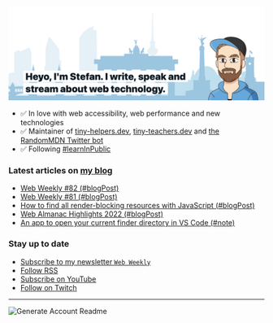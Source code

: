 <img alt="Heyo, I'm Stefan. I write and speak about web technology." src="https://raw.githubusercontent.com/stefanjudis/stefanjudis/main/screenshot.png">

- ✅ In love with web accessibility, web performance and new technologies
- ✅ Maintainer of [tiny-helpers.dev](https://tiny-helpers.dev), [tiny-teachers.dev](https://tiny-teachers.dev/) and [the RandomMDN Twitter bot](https://twitter.com/randomMDN)
- ✅ Following [#learnInPublic](https://www.stefanjudis.com/today-i-learned/)
### Latest articles on [my blog](https://www.stefanjudis.com)

<!-- BLOG-POST-LIST:START -->
- [Web Weekly #82 &lpar;#blogPost&rpar;](https://www.stefanjudis.com/blog/web-weekly-82/)
- [Web Weekly #81 &lpar;#blogPost&rpar;](https://www.stefanjudis.com/blog/web-weekly-81/)
- [How to find all render-blocking resources with JavaScript &lpar;#blogPost&rpar;](https://www.stefanjudis.com/blog/how-to-find-all-render-blocking-resources-with-javascript/)
- [Web Almanac Highlights 2022 &lpar;#blogPost&rpar;](https://www.stefanjudis.com/blog/web-almanac-highlights-2022/)
- [An app to open your current finder directory in VS Code &lpar;#note&rpar;](https://www.stefanjudis.com/notes/an-app-to-open-your-current-finder-directory-in-vs-code/)
<!-- BLOG-POST-LIST:END -->

### Stay up to date

- [Subscribe to my newsletter `Web Weekly`](https://webweekly.email/)
- [Follow RSS](https://www.stefanjudis.com/feeds/)
- [Subscribe on YouTube](https://youtube.com/c/stefanjudis)
- [Follow on Twitch](https://www.twitch.tv/stefanjudis)

---

![Generate Account Readme](https://github.com/stefanjudis/stefanjudis/workflows/Generate%20Account%20Readme/badge.svg)
